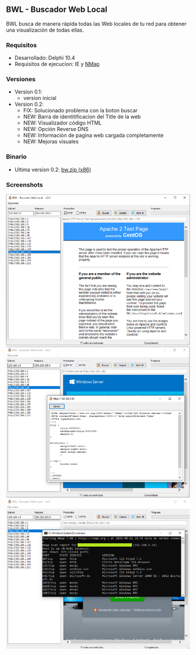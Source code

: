 ## BWL - Buscador Web Local

BWL busca de manera rápida todas las Web locales de tu red para obtener una visualización de todas ellas.

### Requisitos

* Desarrollado: Delphi 10.4
* Requisitos de ejecucion: IE y [NMap](https://nmap.org/download.html)

### Versiones

* Version 0.1:
   * version inicial
* Version 0.2:
   * FIX: Solucionado problema con la boton buscar
   * NEW: Barra de identitificacion del Title de la web
   * NEW: Visualizador código HTML
   * NEW: Opción Reverse DNS
   * NEW: Información de pagina web cargada completamente
   * NEW: Mejoras visuales

### Binario

* Ultima version 0.2: [bw.zip (x86)](https://github.com/amperis/bwl/raw/main/BINARIO/bw.zip)

### Screenshots

![Captura BWL](/images/Captura1.PNG)
![Captura BWL](/images/Captura2.PNG)
![Captura BWL](/images/Captura3.PNG)
